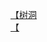[【树洞](http://tieba.baidu.com/p/4451173048?see_lz=1&pn=)   
[【](http://tieba.baidu.com/p/4451209314?see_lz=1&pn=)   
